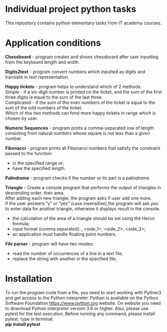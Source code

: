 # Individual project python tasks
This repository contains python elementary tasks from IT academy courses.
# Application conditions
**Chessboard** - program creates and shows chessboard after user inputting from the keyboard length and width.

**Digits2text** - program convert numbers which inputted as digits and translate in text representation.

**Happy tickets** - program helps to understand which of 2 methods:\
 Simple - if a six-digit number is printed on the ticket, and the sum of the first three digits is equal to the sum of the last three. \
 Complicated - if the sum of the even numbers of the ticket is equal to the sum of the odd numbers of the ticket.\
 Which of this two methods can fond more happy tickets in range which is chosen by user.
 
 **Numeric Sequences** - program prints a comma-separated row of length consisting from natural numbers whose square is not less than a given number.
 
 **Fibonacci** - program prints all Fibonacci numbers that satisfy the constraint passed to the function:
- in the specified range or;
- have the specified length.

**Palindrome** - program checks if the number or its part is a palindrome.

**Triangle** - Create a console program that performs the output of triangles in descending order.
their area.\
After adding each new triangle, the program asks if user add one more.\
If the user answers “y” or “yes” (case insensitive),the program will ask you to enter data for another triangle, otherwise it displays result in the console.
- the calculation of the area of a triangle should be set using the Heron formula;
- input format (comma separated): <Name>, <side_1>, <side_2>, <side_3>;
- an application must handle floating point numbers.
  
**File parser** - program will have two modes:
- read the number of occurrences of a line in a text file;
- replace the string with another in the specified file.

# Installation
To run the program code from a file, you need to start working with Python3 and get access to the Python interpreter. Python is available on the Python Software Foundation https://www.python.org website. On website you need to download Python interpreter version 3.6 or higher.
Also, please use pytest for the test execution.
Before running any command, please install pytest, type in terminal:\
**pip install pytest**

